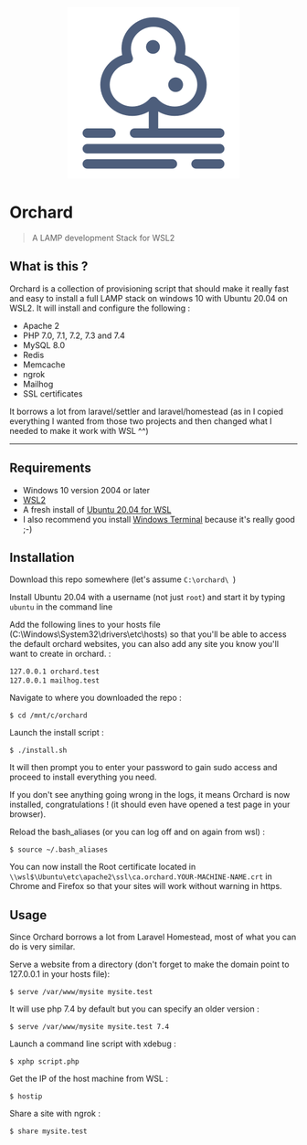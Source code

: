 <p align="center"><img src="/resources/orchard.png" title="Orchard" alt="Orchard logo"></p>

# Orchard

> A LAMP development Stack for WSL2


## What is this ?

Orchard is a collection of provisioning script that should make it really fast and easy to install a full LAMP stack on windows 10 with Ubuntu 20.04 on WSL2. It will install and configure the following :

* Apache 2
* PHP 7.0, 7.1, 7.2, 7.3 and 7.4
* MySQL 8.0
* Redis
* Memcache
* ngrok
* Mailhog
* SSL certificates

It borrows a lot from laravel/settler and laravel/homestead (as in I copied everything I wanted from those two projects and then changed what I needed to make it work with WSL ^^)

---

## Requirements

* Windows 10 version 2004 or later
* [WSL2](https://docs.microsoft.com/windows/wsl/about)
* A fresh install of [Ubuntu 20.04 for WSL](https://www.microsoft.com/en-us/p/ubuntu-2004-lts/9n6svws3rx71?activetab=pivot:overviewtab)
* I also recommend you install [Windows Terminal](https://github.com/microsoft/terminal) because it's really good ;-)

## Installation

Download this repo somewhere (let's assume `C:\orchard\ `)

Install Ubuntu 20.04 with a username (not just `root`) and start it by typing `ubuntu` in the command line

Add the following lines to your hosts file (C:\Windows\System32\drivers\etc\hosts) so that you'll be able to access the default orchard websites, you can also add any site you know you'll want to create in orchard. :
```
127.0.0.1 orchard.test
127.0.0.1 mailhog.test
```

Navigate to where you downloaded the repo : 
```shell script
$ cd /mnt/c/orchard
```

Launch the install script :
```shell script
$ ./install.sh
```

It will then prompt you to enter your password to gain sudo access and proceed to install everything you need.

If you don't see anything going wrong in the logs, it means Orchard is now installed, congratulations ! (it should even have opened a test page in your browser).

Reload the bash_aliases (or you can log off and on again from wsl) :
```
$ source ~/.bash_aliases
```

You can now install the Root certificate located in `\\wsl$\Ubuntu\etc\apache2\ssl\ca.orchard.YOUR-MACHINE-NAME.crt` in Chrome and Firefox so that your sites will work without warning in https.


## Usage

Since Orchard borrows a lot from Laravel Homestead, most of what you can do is very similar.

Serve a website from a directory (don't forget to make the domain point to 127.0.0.1 in your hosts file):
```
$ serve /var/www/mysite mysite.test 
```

It will use php 7.4 by default but you can specify an older version :
```
$ serve /var/www/mysite mysite.test 7.4
```

Launch a command line script with xdebug :
```
$ xphp script.php
```
Get the IP of the host machine from WSL :
```
$ hostip
```

Share a site with ngrok :
```
$ share mysite.test
```

